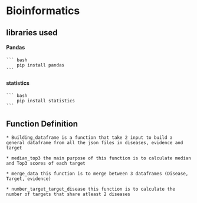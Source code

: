 # Bioinformatics

## libraries used

#### Pandas
    ``` bash
        pip install pandas
    ```
#### statistics
    ``` bash
        pip install statistics
    ```

## Function Definition

    * Building_dataframe is a function that take 2 input to build a general dataframe from all the json files in diseases, evidence and target

    * median_top3 the main purpose of this function is to calculate median and Top3 scores of each target

    * merge_data this function is to merge between 3 dataframes (Disease, Target, evidence)

    * number_target_target_disease this function is to calculate the number of targets that share atleast 2 diseases